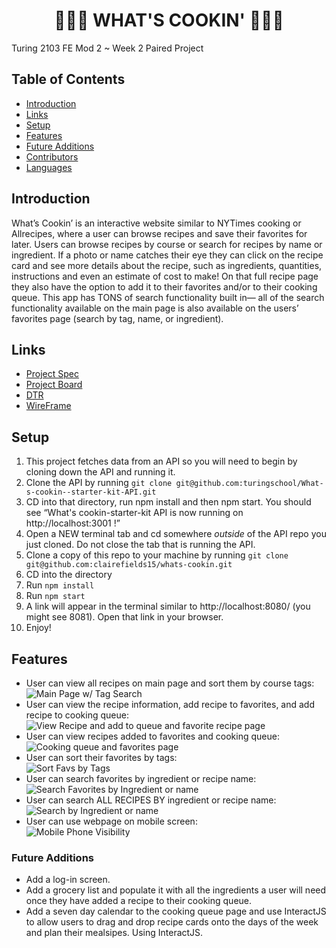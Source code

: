 <h1 align="center">🍳🧑‍🍳 WHAT'S COOKIN' 🧑‍🍳🍳</h1>

Turing 2103 FE Mod 2 ~ Week 2 Paired Project  
## Table of Contents
* [Introduction](#introduction)
* [Links](#Links)
* [Setup](#Setup)
* [Features](#Features )
* [Future Additions](#Future-Additions)
* [Contributors](#contributors)
* [Languages](#Languages)

## Introduction 
What’s Cookin’ is an interactive website similar to NYTimes cooking or Allrecipes, where a user can browse recipes and save their favorites for later. Users can browse recipes by course or search for recipes by name or ingredient. If a photo or name catches their eye they can click on the recipe card and see more details about the recipe, such as ingredients, quantities, instructions and even an estimate of cost to make! On that full recipe page they also have the option to add it to their favorites and/or to their cooking queue. This app has TONS of search functionality built in— all of the search functionality available on the main page is also available on the users’ favorites page (search by tag, name, or ingredient).   
## Links  
- [Project Spec](https://frontend.turing.edu/projects/whats-cookin.html)
- [Project Board](https://github.com/clairefields15/whats-cookin/projects)
- [DTR](https://gist.github.com/darlaevans2000/c36ea0a52b83dd920fe9aac3b1dc861b)
- [WireFrame](https://excalidraw.com/#room=ac2f2419814abdc84f15,BepFKlxAW6H_VwWhZDcOGg)
## Setup
1. This project fetches data from an API so you will need to begin by cloning down the API and running it.
2. Clone the API by running `git clone git@github.com:turingschool/What-s-cookin--starter-kit-API.git`
3. CD into that directory, run npm install and then npm start. You should see “What's cookin-starter-kit API is now running on http://localhost:3001 !”
4. Open a NEW terminal tab and cd somewhere *outside* of the API repo you just cloned. Do not close the tab that is running the API.
5. Clone a copy of this repo to your machine by running `git clone git@github.com:clairefields15/whats-cookin.git`
6. CD into the directory
7. Run `npm install`
8. Run `npm start`
9. A link will appear in the terminal similar to http://localhost:8080/ (you might see 8081). Open that link in your browser.
10. Enjoy!
## Features
* User can view all recipes on main page and sort them by course tags:  
![Main Page w/ Tag Search](https://media.giphy.com/media/fG1UYam9SSRYT0Mk6p/giphy.gif)  
* User can view the recipe information, add recipe to favorites, and add recipe to cooking queue:
![View Recipe and add to queue and favorite recipe page](https://media.giphy.com/media/bhDgBGM1dfe3nFepCK/giphy.gif)  
* User can view recipes added to favorites and cooking queue:  
![Cooking queue and favorites page](https://media.giphy.com/media/drtN7mmtb5i2E0dSYL/giphy.gif)   
* User can sort their favorites by tags:  
![Sort Favs by Tags](https://media.giphy.com/media/Ypm6gCmqlubhzDTqYl/giphy.gif)    
* User can search favorites by ingredient or recipe name:    
![Search Favorites by Ingredient or name](https://media.giphy.com/media/HdADTQb65drThJverd/giphy.gif)    
* User can search ALL RECIPES BY ingredient or recipe name:    
![Search by Ingredient or name](https://media.giphy.com/media/0JnyYbvA8qoBJN8pqN/giphy.gif)  
* User can use webpage on mobile screen:  
![Mobile Phone Visibility](https://media.giphy.com/media/6442O9nD2jbMKJBvuv/giphy.gif) 

### Future Additions
* Add a log-in screen.
* Add a grocery list and populate it with all the ingredients a user will need once they have added a recipe to their cooking queue.
* Add a seven day calendar to the cooking queue page and use InteractJS to allow users to drag and drop recipe cards onto the days of the week and plan their mealsipes. Using InteractJS.